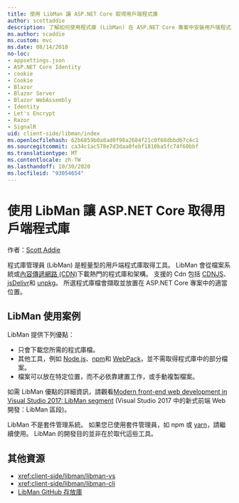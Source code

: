 ```yaml
---
title: 使用 LibMan 讓 ASP.NET Core 取得用戶端程式庫
author: scottaddie
description: 了解如何使用程式庫 (LibMan) 在 ASP.NET Core 專案中安裝用戶端程式庫資產。
ms.author: scaddie
ms.custom: mvc
ms.date: 08/14/2018
no-loc:
- appsettings.json
- ASP.NET Core Identity
- cookie
- Cookie
- Blazor
- Blazor Server
- Blazor WebAssembly
- Identity
- Let's Encrypt
- Razor
- SignalR
uid: client-side/libman/index
ms.openlocfilehash: 62b6859b0a8ad0f98a2684f21c0f68dbbd67c4c1
ms.sourcegitcommit: ca34c1ac578e7d3daa0febf1810ba5fc74f60bbf
ms.translationtype: MT
ms.contentlocale: zh-TW
ms.lasthandoff: 10/30/2020
ms.locfileid: "93054654"
---
```

# <a name="client-side-library-acquisition-in-aspnet-core-with-libman"></a>使用 LibMan 讓 ASP.NET Core 取得用戶端程式庫

作者：[Scott Addie](https://twitter.com/Scott_Addie)

程式庫管理員 (LibMan) 是輕量型的用戶端程式庫取得工具。 LibMan 會從檔案系統或[內容傳遞網路 (CDN)](https://wikipedia.org/wiki/Content_delivery_network)下載熱門的程式庫和架構。 支援的 Cdn 包括 [CDNJS](https://cdnjs.com/)、 [jsDelivr](https://www.jsdelivr.com/)和 [unpkg](https://unpkg.com/#/)。 所選程式庫檔會擷取並放置在 ASP.NET Core 專案中的適當位置。

## <a name="libman-use-cases"></a>LibMan 使用案例

LibMan 提供下列優點：

* 只會下載您所需的程式庫檔。
* 其他工具，例如 [Node.js](https://nodejs.org)、[npm](https://www.npmjs.com)和 [WebPack](https://webpack.js.org)，並不需取得程式庫中的部分檔案。
* 檔案可以放在特定位置，而不必依靠建置工作，或手動複製檔案。

如需 LibMan 優點的詳細資訊，請觀看[Modern front-end web development in Visual Studio 2017: LibMan segment](https://channel9.msdn.com/Events/Build/2017/B8073#time=43m34s) (Visual Studio 2017 中的新式前端 Web 開發：LibMan 區段)。

LibMan 不是套件管理系統。 如果您已使用套件管理員，如 npm 或 [yarn](https://yarnpkg.com)，請繼續使用。 LibMan 的開發目的並非在於取代這些工具。

## <a name="additional-resources"></a>其他資源

* <xref:client-side/libman/libman-vs>
* <xref:client-side/libman/libman-cli>
* [LibMan GitHub 存放庫](https://github.com/aspnet/LibraryManager)
